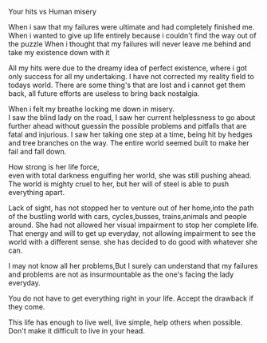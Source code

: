 Your hits  vs Human misery 

When i saw that my failures were ultimate and had completely finished me.
When i wanted to give up life entirely because i couldn't find the way out of the puzzle
When i thought that my failures will never leave me behind and take my existence down with it

All my hits were due to the dreamy idea of perfect existence, where i got only success for all my undertaking.
I have not corrected my reality field to todays world. There are some thing's that are lost and i cannot get them back, all future efforts are useless to bring back nostalgia. 

When i felt my breathe locking me down in misery.  
I saw the blind lady on the road, 
I saw her current helplessness to go about further ahead without guessin the possible problems and pitfalls that are fatal and injurious. 
I saw her taking one step at a time, being hit by hedges and tree branches on the way. 
The entire world seemed built to make her fail and fall down. 

How strong is her life force,  
even with total darkness engulfing her world, she was still pushing ahead. 
The world is mighty cruel to her, but her will of steel is able to push everything apart.


Lack of sight, has not stopped her to venture out of her home,into the path of the bustling world with cars, cycles,busses, trains,animals and people around.
She had not allowed her visual impairment to stop her complete life. 
That energy and will to get up everyday, not allowing impairment to see the world with a different sense. she has decided to do good with whatever she can.

I may not know all her problems,But I surely can understand that my failures and problems are not as insurmountable as the one's facing the lady everyday. 

You do not have to get everything right in your life. Accept the drawback if they come.

This life has enough to live well, live simple,  help others when possible.
Don't make it difficult to live in your head.